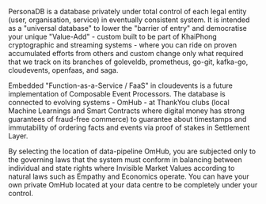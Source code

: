 PersonaDB is a database privately under total control of each legal entity (user, organisation, service) in eventually consistent system. It is intended as a "universal database" to lower the "barrier of entry" and democratise your unique "Value-Add" - custom built to be part of KhaiPhong cryptographic and streaming systems - where you can ride on proven accumulated efforts from others and custom change only what required that we track on its branches of goleveldb, prometheus, go-git, kafka-go, cloudevents, openfaas, and saga.

Embedded "Function-as-a-Service / FaaS" in cloudevents is a future implementation of Composable Event Processors. The database is connected to evolving systems - OmHub - at ThankYou clubs (local Machine Learnings and Smart Contracts where digital money has strong guarantees of fraud-free commerce) to guarantee about timestamps and immutability of ordering facts and events via proof of stakes in Settlement Layer.

By selecting the location of data-pipeline OmHub, you are subjected only to the governing laws that the system must conform in balancing between individual and state rights where Invisible Market Values according to natural laws such as Empathy and Economics operate. You can have your own private OmHub located at your data centre to be completely under your control.
